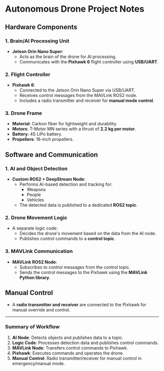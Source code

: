 # Autonomous Drone Project Notes

## Hardware Components

### 1. **Brain/AI Processing Unit**
   - **Jetson Orin Nano Super**:
     - Acts as the brain of the drone for AI processing.
     - Communicates with the **Pixhawk 6** flight controller using **USB/UART**.

### 2. **Flight Controller**
   - **Pixhawk 6**:
     - Connected to the Jetson Orin Nano Super via USB/UART.
     - Receives control messages from the MAVLink ROS2 node.
     - Includes a radio transmitter and receiver for **manual mode control**.

### 3. **Drone Frame**
   - **Material**: Carbon fiber for lightweight and durability.
   - **Motors**: T-Motor MN series with a thrust of **2.2 kg per motor**.
   - **Battery**: 4S LiPo battery.
   - **Propellers**: 18-inch propellers.

## Software and Communication

### 1. **AI and Object Detection**
   - **Custom ROS2 + DeepStream Node**:
     - Performs AI-based detection and tracking for:
       - Weapons
       - People
       - Vehicles
     - The detected data is published to a dedicated **ROS2 topic**.

### 2. **Drone Movement Logic**
   - A separate logic code:
     - Decides the drone's movement based on the data from the AI node.
     - Publishes control commands to a **control topic**.

### 3. **MAVLink Communication**
   - **MAVLink ROS2 Node**:
     - Subscribes to control messages from the control topic.
     - Sends the control messages to the Pixhawk using the **MAVLink Python library**.

## Manual Control
   - A **radio transmitter and receiver** are connected to the Pixhawk for manual override and control.

---

### Summary of Workflow
1. **AI Node**: Detects objects and publishes data to a topic.
2. **Logic Code**: Processes detection data and publishes control commands.
3. **MAVLink Node**: Transfers control commands to Pixhawk.
4. **Pixhawk**: Executes commands and operates the drone.
5. **Manual Control**: Radio transmitter/receiver for manual control in emergency/manual mode.

